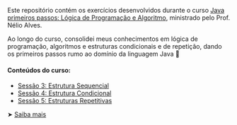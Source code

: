 
Este repositório contém os exercícios desenvolvidos durante o curso [Java primeiros passos: Lógica de Programação e Algoritmo](https://www.udemy.com/course/java-curso-logica-de-programacao/?utm_source=adwords&utm_medium=udemyads&utm_campaign=LongTail_new_la.PT_cc.BR&campaigntype=Search&portfolio=Brazil&language=PT&product=Course&test=&audience=DSA&topic=&priority=&utm_content=deal4584&utm_term=_._ag_118044111482_._ad_491671393381_._kw__._de_c_._dm__._pl__._ti_dsa-1131315795588_._li_9100475_._pd__._&matchtype=&gad_source=1&gclid=Cj0KCQjwi5q3BhCiARIsAJCfuZmNqEH8tp03bBh-PEUF_B-026Xw0TlMPM3Rkgh3m7BDLozx8yk1vgAaAj_AEALw_wcB&couponCode=2021PM25), ministrado pelo Prof. Nélio Alves.

Ao longo do curso, consolidei meus conhecimentos em lógica de programação, algoritmos e estruturas condicionais e de repetição, dando os primeiros passos rumo ao domínio da linguagem Java 🚀

#### Conteúdos do curso:

- [Sessão 3: Estrutura Sequencial](https://github.com/rafa-soares/Java_primeiros_passos/tree/master/src/main/java/com/exercicios/sessao3)
- [Sessão 4: Estrutura Condicional](https://github.com/rafa-soares/Java_primeiros_passos/tree/master/src/main/java/com/exercicios/sessao4)
- [Sessão 5: Estruturas Repetitivas](https://github.com/rafa-soares/Java_primeiros_passos/tree/master/src/main/java/com/exercicios/sessao5)



➤ [Saiba mais](https://www.udemy.com/course/java-curso-logica-de-programacao/?utm_source=adwords&utm_medium=udemyads&utm_campaign=LongTail_new_la.PT_cc.BR&campaigntype=Search&portfolio=Brazil&language=PT&product=Course&test=&audience=DSA&topic=&priority=&utm_content=deal4584&utm_term=_._ag_118044111482_._ad_491671393381_._kw__._de_c_._dm__._pl__._ti_dsa-1131315795588_._li_9100475_._pd__._&matchtype=&gad_source=1&gclid=Cj0KCQjwi5q3BhCiARIsAJCfuZmNqEH8tp03bBh-PEUF_B-026Xw0TlMPM3Rkgh3m7BDLozx8yk1vgAaAj_AEALw_wcB&couponCode=2021PM25)
